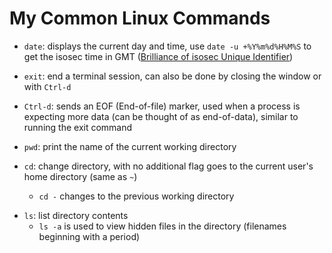 # My Common Linux Commands

* `date`: displays the current day and time, use `date -u +%Y%m%d%H%M%S` to get the isosec time in GMT ([Brilliance of isosec Unique Identifier](https://github.com/rwxrob/zet/blob/110a0b86436b4ee5f0b845cde3c87b36dba3faf5/20210502052620/README.md))

* `exit`: end a terminal session, can also be done by closing the window or with `Ctrl-d`

* `Ctrl-d`: sends an EOF (End-of-file) marker, used when a process is expecting more data (can be thought of as end-of-data), similar to running the exit command

* `pwd`: print the name of the current working directory

* `cd`: change directory, with no additional flag goes to the current user's home directory (same as `~`)
  * `cd -` changes to the previous working directory
<!-- -->
* `ls`: list directory contents
  * `ls -a` is used to view hidden files in the directory (filenames beginning with a period)